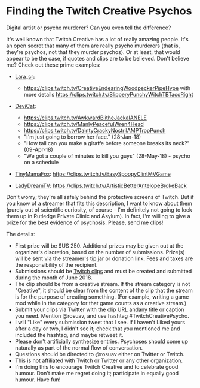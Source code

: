 Finding the Twitch Creative Psychos
===================================

Digital artist or psycho murderer? Can you even tell the difference?

It's well known that Twitch Creative has a lot of really amazing people. It's
an open secret that many of them are really psycho murderers (that is, they're
psychos, not that they murder psychos). Or at least, that would appear to be
the case, if quotes and clips are to be believed. Don't believe me? Check out
these prime examples:

* [Lara_cr](https://twitch.tv/lara_cr):
  - <https://clips.twitch.tv/CreativeEndearingWoodpeckerPipeHype> with more details
    <https://clips.twitch.tv/SlipperyPunchyWitchTBTacoRight>

* [DeviCat](https://twitch.tv/devicat):
  - <https://clips.twitch.tv/AwkwardBlitheJackalANELE>
  - <https://clips.twitch.tv/ManlyPeacefulWren4Head>
  - <https://clips.twitch.tv/DaintyCrackyNostrilAMPTropPunch>
  - "I'm just going to borrow her face." (28-Jan-18)
  - "How tall can you make a giraffe before someone breaks its neck?" (09-Apr-18)
  - "We got a couple of minutes to kill you guys" (28-May-18) - psycho on a schedule

* [TinyMamaFox](https://twitch.tv/tinymamafox): <https://clips.twitch.tv/EasySpoopyClintMVGame>

* [LadyDreamTV](https://twitch.tv/ladydreamtv): <https://clips.twitch.tv/ArtisticBetterAntelopeBrokeBack>

Don't worry; they're all safely behind the protective screens of Twitch. But
if you know of a streamer that fits this description, I want to know about them
(purely out of scientific curiosity, of course - I'm definitely not going to
lock them up in Rutledge Private Clinic and Asylum). In fact, I'm willing to
give a prize for the best evidence of psychosis. Please, send me clips!

The details:

* First prize will be $US 250. Additional prizes may be given out at the
  organizer's discretion, based on the number of submissions. Prize(s) will
  be sent via the streamer's tip jar or donation link. Fees and taxes are the
  responsibility of the recipient.
* Submissions should be [Twitch clips](https://help.twitch.tv/customer/en/portal/articles/2442508-how-to-use-clips)
  and must be created and submitted during the month of June 2018.
* The clip should be from a creative stream. If the stream category is not
  "Creative", it should be clear from the content of the clip that the stream
  is for the purpose of creating something. (For example, writing a game mod
  while in the category for that game counts as a creative stream.)
* Submit your clips via Twitter with the clip URL andany title or caption you
  need. Mention @rosuav, and use hashtag #TwitchCreativePsycho.
* I will "Like" every submission tweet that I see. If I haven't Liked yours
  after a day or two, I didn't see it; check that you mentioned me and
  included the hashtag, and maybe retweet it.
* Please don't artificially synthesize entries. Psychoses should come up
  naturally as part of the normal flow of conversation.
* Questions should be directed to @rosuav either on Twitter or Twitch.
* This is not affiliated with Twitch or Twitter or any other organization.
* I'm doing this to encourage Twitch Creative and to celebrate good humour.
  Don't make me regret doing it; participate in equally good humour. Have fun!
